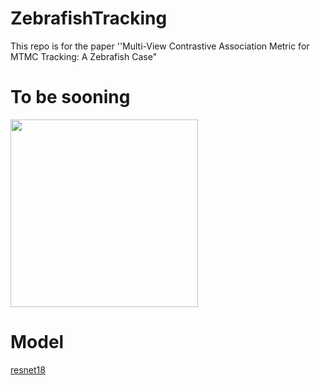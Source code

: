 # ZebrafishTracking
This repo is for the paper ''Multi-View Contrastive Association Metric for MTMC Tracking:  A Zebrafish Case"

# To be sooning

<div align="left">
<img src="./consistency.gif" width ="300" height ="300" alt="">
</div>

# Model
[resnet18](https://drive.google.com/file/d/1joZMPoQjrmwq0DgPy7p0v-bvtJQ3CWwM/view?usp=sharing)
